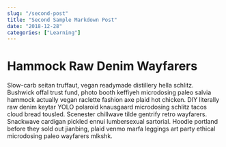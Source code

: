 ```yaml
---
slug: "/second-post"
title: "Second Sample Markdown Post"
date: "2018-12-28"
categories: ["Learning"]
---
```


# Hammock Raw Denim Wayfarers

Slow-carb seitan truffaut, vegan readymade distillery hella schlitz. Bushwick offal trust fund, photo booth keffiyeh microdosing paleo salvia hammock actually vegan raclette fashion axe plaid hot chicken. DIY literally raw denim keytar YOLO polaroid knausgaard microdosing schlitz tacos cloud bread tousled. Scenester chillwave tilde gentrify retro wayfarers. Snackwave cardigan pickled ennui lumbersexual sartorial. Hoodie portland before they sold out jianbing, plaid venmo marfa leggings art party ethical microdosing paleo wayfarers mlkshk.
